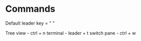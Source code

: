 # Commands

Default leader key = " " 

Tree view - ctrl + n
terminal - leader + t
switch pane - ctrl + w
